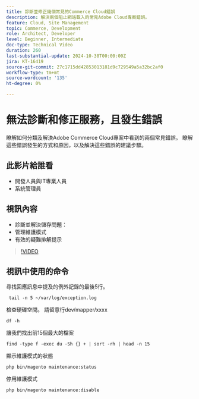 ```yaml
---
title: 診斷並修正幾個常見的Commerce Cloud錯誤
description: 解決兩個阻止網站載入的常見Adobe Cloud專案錯誤。
feature: Cloud, Site Management
topic: Commerce, Development
role: Architect, Developer
level: Beginner, Intermediate
doc-type: Technical Video
duration: 260
last-substantial-update: 2024-10-30T00:00:00Z
jira: KT-16419
source-git-commit: 27c1715dd42853013181d9c729549a5a32bc2af0
workflow-type: tm+mt
source-wordcount: '135'
ht-degree: 0%

---
```



# 無法診斷和修正服務，且發生錯誤

瞭解如何分類及解決Adobe Commerce Cloud專案中看到的兩個常見錯誤。  瞭解這些錯誤發生的方式和原因，以及解決這些錯誤的建議步驟。

## 此影片給誰看

- 開發人員與IT專業人員
- 系統管理員

## 視訊內容

- 診斷並解決儲存問題：
- 管理維護模式
- 有效的疑難排解提示

>[!VIDEO](https://video.tv.adobe.com/v/3435766?learn=on)


## 視訊中使用的命令

尋找回應訊息中提及的例外記錄的最後5行。

```SHELL
 tail -n 5 ~/var/log/exception.log
```

檢查硬碟空間。 請留意行dev/mapper/xxxx

```SHELL
df -h
```

讓我們找出前15個最大的檔案

```SHELL
find -type f -exec du -Sh {} + | sort -rh | head -n 15
```

顯示維護模式的狀態

```SHELL
php bin/magento maintenance:status
```

停用維護模式

```SHELL
php bin/magento maintenance:disable 
```
